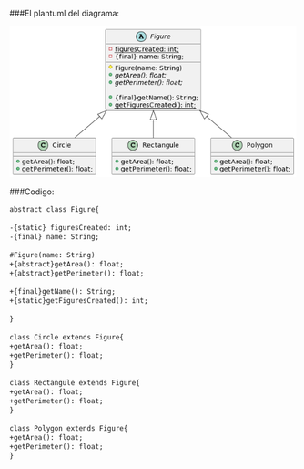 ###El plantuml del diagrama:

![LA REBY ME LO PASO](Imagen.png)

###Codigo:
```
abstract class Figure{

-{static} figuresCreated: int;
-{final} name: String;

#Figure(name: String)
+{abstract}getArea(): float;
+{abstract}getPerimeter(): float;

+{final}getName(): String;
+{static}getFiguresCreated(): int;

}

class Circle extends Figure{
+getArea(): float;
+getPerimeter(): float;
}

class Rectangule extends Figure{
+getArea(): float;
+getPerimeter(): float;
}

class Polygon extends Figure{
+getArea(): float;
+getPerimeter(): float;
}
```